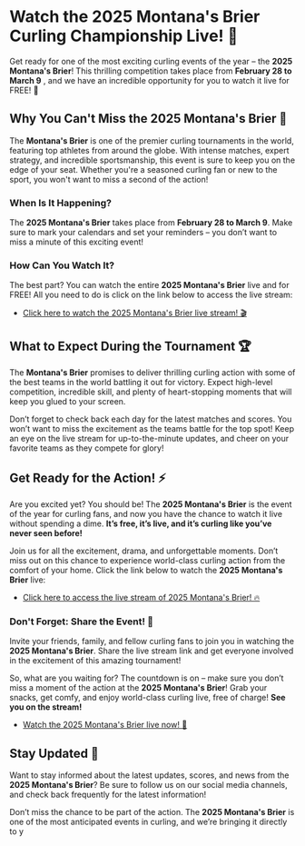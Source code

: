 # Watch the 2025 Montana's Brier Curling Championship Live! 🎥

Get ready for one of the most exciting curling events of the year – the **2025 Montana's Brier**! This thrilling competition takes place from **February 28 to March 9** , and we have an incredible opportunity for you to watch it live for FREE! 🎉

## Why You Can't Miss the 2025 Montana's Brier 🏅

The **Montana's Brier** is one of the premier curling tournaments in the world, featuring top athletes from around the globe. With intense matches, expert strategy, and incredible sportsmanship, this event is sure to keep you on the edge of your seat. Whether you're a seasoned curling fan or new to the sport, you won't want to miss a second of the action!

### When Is It Happening?

The **2025 Montana's Brier** takes place from **February 28 to March 9**. Make sure to mark your calendars and set your reminders – you don’t want to miss a minute of this exciting event!

### How Can You Watch It?

The best part? You can watch the entire **2025 Montana's Brier** live and for FREE! All you need to do is click on the link below to access the live stream:

- [Click here to watch the 2025 Montana's Brier live stream! 🎬](https://tinyurl.com/livestreamfreeo?st=2025montanasbrier&si=gh)

## What to Expect During the Tournament 🏆

The **Montana's Brier** promises to deliver thrilling curling action with some of the best teams in the world battling it out for victory. Expect high-level competition, incredible skill, and plenty of heart-stopping moments that will keep you glued to your screen.

Don’t forget to check back each day for the latest matches and scores. You won’t want to miss the excitement as the teams battle for the top spot! Keep an eye on the live stream for up-to-the-minute updates, and cheer on your favorite teams as they compete for glory!

## Get Ready for the Action! ⚡

Are you excited yet? You should be! The **2025 Montana's Brier** is the event of the year for curling fans, and now you have the chance to watch it live without spending a dime. **It’s free, it’s live, and it’s curling like you’ve never seen before!**

Join us for all the excitement, drama, and unforgettable moments. Don’t miss out on this chance to experience world-class curling action from the comfort of your home. Click the link below to watch the **2025 Montana's Brier** live:

- [Click here to access the live stream of 2025 Montana's Brier! 🔥](https://tinyurl.com/livestreamfreeo?st=2025montanasbrier&si=gh)

### Don't Forget: Share the Event! 🤩

Invite your friends, family, and fellow curling fans to join you in watching the **2025 Montana's Brier**. Share the live stream link and get everyone involved in the excitement of this amazing tournament!

So, what are you waiting for? The countdown is on – make sure you don’t miss a moment of the action at the **2025 Montana's Brier**! Grab your snacks, get comfy, and enjoy world-class curling live, free of charge! **See you on the stream!**

- [Watch the 2025 Montana's Brier live now! 🥌](https://tinyurl.com/livestreamfreeo?st=2025montanasbrier&si=gh)

## Stay Updated 📲

Want to stay informed about the latest updates, scores, and news from the **2025 Montana's Brier**? Be sure to follow us on our social media channels, and check back frequently for the latest information!

Don’t miss the chance to be part of the action. The **2025 Montana's Brier** is one of the most anticipated events in curling, and we’re bringing it directly to y
